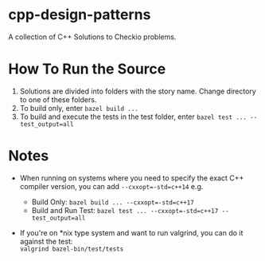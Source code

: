 # cpp-design-patterns
A collection of C++ Solutions to Checkio problems.


# How To Run the Source
1. Solutions are divided into folders with the story name. Change directory to one of these folders.
2. To build only, enter `bazel build ...`
3. To build and execute the tests in the test folder, enter `bazel test ... --test_output=all`


# Notes
* When running on systems where you need to specify the exact C++ compiler version, you can add `--cxxopt=-std=c++14`
e.g.<br/>
    * Build Only: `bazel build ... --cxxopt=-std=c++17`
    * Build and Run Test: `bazel test ... --cxxopt=-std=c++17 --test_output=all`

* If you're on *nix type system and want to run valgrind, you can do it against the test:<br/>
`valgrind bazel-bin/test/tests`
